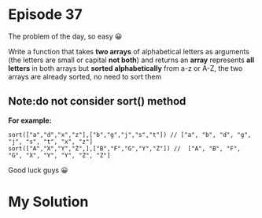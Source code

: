 
# Episode 37

The problem of the day, so easy :grinning:

Write a function that takes **two arrays** of alphabetical letters as arguments (the letters are small or capital **not both**) and returns an **array** represents **all letters** in both arrays but **sorted alphabetically** from a-z or A-Z, the two arrays are already sorted, no need to sort them


## Note:do not consider sort() method

**For example:**
```
sort(["a","d","x","z"],["b","g","j","s","t"]) // ["a", "b", "d", "g", "j", "s", "t", "x", "z"]
sort(["A","X","Y","Z",],["B","F","G","Y","Z"]) //  ["A", "B", "F", "G", "X", "Y", "Y", "Z", "Z"]
```
Good luck guys :grinning:


# My Solution

